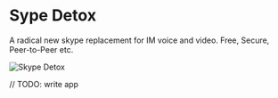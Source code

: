 Sype Detox
===========


A radical new skype replacement for IM voice and video. Free, Secure, Peer-to-Peer etc.

<img src="http://d.yar.gs/?157Se1" alt="Skype Detox">


// TODO: write app


